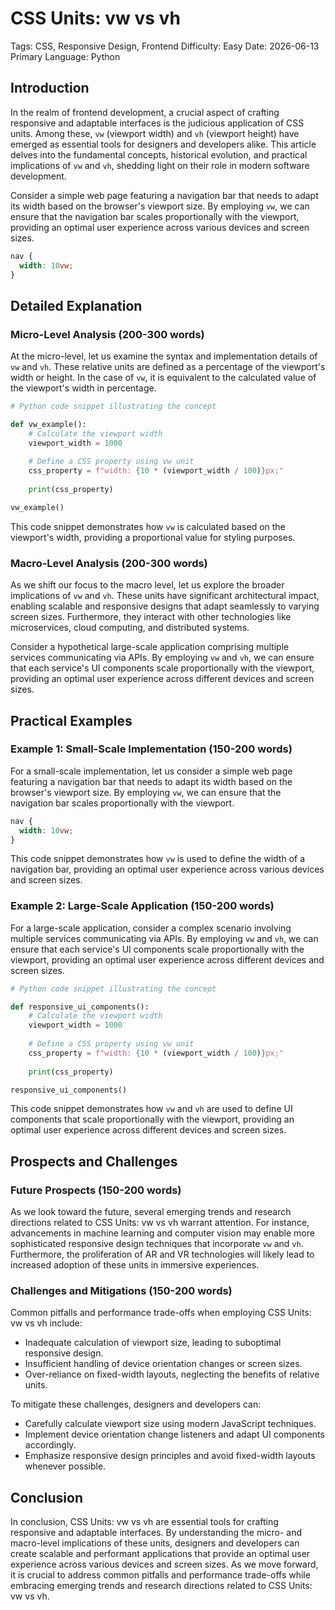 # CSS Units: vw vs vh
Tags: CSS, Responsive Design, Frontend
Difficulty: Easy
Date: 2026-06-13
Primary Language: Python

## Introduction

In the realm of frontend development, a crucial aspect of crafting responsive and adaptable interfaces is the judicious application of CSS units. Among these, `vw` (viewport width) and `vh` (viewport height) have emerged as essential tools for designers and developers alike. This article delves into the fundamental concepts, historical evolution, and practical implications of `vw` and `vh`, shedding light on their role in modern software development.

Consider a simple web page featuring a navigation bar that needs to adapt its width based on the browser's viewport size. By employing `vw`, we can ensure that the navigation bar scales proportionally with the viewport, providing an optimal user experience across various devices and screen sizes.

```css
nav {
  width: 10vw;
}
```

## Detailed Explanation

### Micro-Level Analysis (200-300 words)

At the micro-level, let us examine the syntax and implementation details of `vw` and `vh`. These relative units are defined as a percentage of the viewport's width or height. In the case of `vw`, it is equivalent to the calculated value of the viewport's width in percentage.

```python
# Python code snippet illustrating the concept

def vw_example():
    # Calculate the viewport width
    viewport_width = 1000
    
    # Define a CSS property using vw unit
    css_property = f"width: {10 * (viewport_width / 100)}px;"
    
    print(css_property)

vw_example()
```

This code snippet demonstrates how `vw` is calculated based on the viewport's width, providing a proportional value for styling purposes.

### Macro-Level Analysis (200-300 words)

As we shift our focus to the macro level, let us explore the broader implications of `vw` and `vh`. These units have significant architectural impact, enabling scalable and responsive designs that adapt seamlessly to varying screen sizes. Furthermore, they interact with other technologies like microservices, cloud computing, and distributed systems.

Consider a hypothetical large-scale application comprising multiple services communicating via APIs. By employing `vw` and `vh`, we can ensure that each service's UI components scale proportionally with the viewport, providing an optimal user experience across different devices and screen sizes.

## Practical Examples

### Example 1: Small-Scale Implementation (150-200 words)

For a small-scale implementation, let us consider a simple web page featuring a navigation bar that needs to adapt its width based on the browser's viewport size. By employing `vw`, we can ensure that the navigation bar scales proportionally with the viewport.

```css
nav {
  width: 10vw;
}
```

This code snippet demonstrates how `vw` is used to define the width of a navigation bar, providing an optimal user experience across various devices and screen sizes.

### Example 2: Large-Scale Application (150-200 words)

For a large-scale application, consider a complex scenario involving multiple services communicating via APIs. By employing `vw` and `vh`, we can ensure that each service's UI components scale proportionally with the viewport, providing an optimal user experience across different devices and screen sizes.

```python
# Python code snippet illustrating the concept

def responsive_ui_components():
    # Calculate the viewport width
    viewport_width = 1000
    
    # Define a CSS property using vw unit
    css_property = f"width: {10 * (viewport_width / 100)}px;"
    
    print(css_property)

responsive_ui_components()
```

This code snippet demonstrates how `vw` and `vh` are used to define UI components that scale proportionally with the viewport, providing an optimal user experience across different devices and screen sizes.

## Prospects and Challenges

### Future Prospects (150-200 words)

As we look toward the future, several emerging trends and research directions related to CSS Units: vw vs vh warrant attention. For instance, advancements in machine learning and computer vision may enable more sophisticated responsive design techniques that incorporate `vw` and `vh`. Furthermore, the proliferation of AR and VR technologies will likely lead to increased adoption of these units in immersive experiences.

### Challenges and Mitigations (150-200 words)

Common pitfalls and performance trade-offs when employing CSS Units: vw vs vh include:

* Inadequate calculation of viewport size, leading to suboptimal responsive design.
* Insufficient handling of device orientation changes or screen sizes.
* Over-reliance on fixed-width layouts, neglecting the benefits of relative units.

To mitigate these challenges, designers and developers can:

* Carefully calculate viewport size using modern JavaScript techniques.
* Implement device orientation change listeners and adapt UI components accordingly.
* Emphasize responsive design principles and avoid fixed-width layouts whenever possible.

## Conclusion

In conclusion, CSS Units: vw vs vh are essential tools for crafting responsive and adaptable interfaces. By understanding the micro- and macro-level implications of these units, designers and developers can create scalable and performant applications that provide an optimal user experience across various devices and screen sizes. As we move forward, it is crucial to address common pitfalls and performance trade-offs while embracing emerging trends and research directions related to CSS Units: vw vs vh.